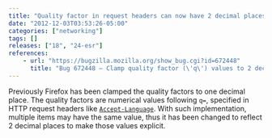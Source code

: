 ```yaml
---
title: "Quality factor in request headers can now have 2 decimal places"
date: "2012-12-03T03:53:26-05:00"
categories: ["networking"]
tags: []
releases: ["18", "24-esr"]
references:
    - url: "https://bugzilla.mozilla.org/show_bug.cgi?id=672448"
      title: "Bug 672448 – Clamp quality factor (\'q\') values to 2 decimal places"
---
```

Previously Firefox has been clamped the quality factors to one decimal place. The quality factors are numerical values following `q=`, specified in HTTP request headers like [`Accept-Language`](https://developer.mozilla.org/docs/HTTP/Content_negotiation#The_Accept-Language.3A_header). With such implementation, multiple items may have the same value, thus it has been changed to reflect 2 decimal places to make those values explicit.
